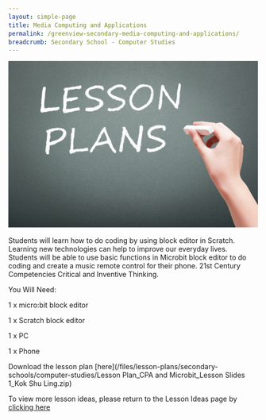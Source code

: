 ```yaml
---
layout: simple-page
title: Media Computing and Applications
permalink: /greenview-secondary-media-computing-and-applications/
breadcrumb: Secondary School - Computer Studies
---
```


![anything](/images/in-schools/digital-maker/lesson-plans/generic-lesson-plan.jpg)

Students will learn how to do coding by using block editor in Scratch. Learning new technologies can help to improve our everyday lives. Students will be able to use basic functions in Microbit block editor to do coding and create a music remote control for their phone. 21st Century Competencies Critical and Inventive Thinking.

You Will Need:

1 x micro:bit block editor

1 x Scratch block editor

1 x PC

1 x Phone

Download the lesson plan [here](/files/lesson-plans/secondary-schools/computer-studies/Lesson Plan_CPA and Microbit_Lesson Slides 1_Kok Shu Ling.zip)

To view more lesson ideas, please return to the Lesson Ideas page by [clicking here](/in-schools/digital-maker/lesson-ideas-secondary/)
